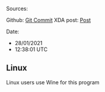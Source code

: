 Sources:

Github: [Git Commit](https://github.com/CaitSith2/MotoBootLogoMaker/tree/cfb1f357986ed3348aac06a7eb4b277cc252590a)
XDA post: [Post](https://forum.xda-developers.com/t/app-motorola-boot-logo-maker-source-code-included-version-2-4.2848667/)

Date:

- 28/01/2021
- 12:38:01 UTC

## Linux

Linux users use Wine for this program
